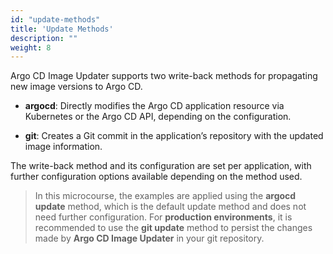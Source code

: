 ```yaml
---
id: "update-methods"
title: 'Update Methods'
description: ""
weight: 8
---
```


Argo CD Image Updater supports two write-back methods for propagating new image versions to Argo CD.

- **argocd**: 
Directly modifies the Argo CD application resource via Kubernetes or the Argo CD API, depending on the configuration.

- **git**: Creates a Git commit in the application’s repository with the updated image information.

The write-back method and its configuration are set per application, with further configuration options available depending on the method used.



> In this microcourse, the examples are applied using the **argocd update** method, which is the default update method and does not need further configuration. For **production environments**, it is recommended to use the **git update** method to persist the changes made by **Argo CD Image Updater** in your git repository.
